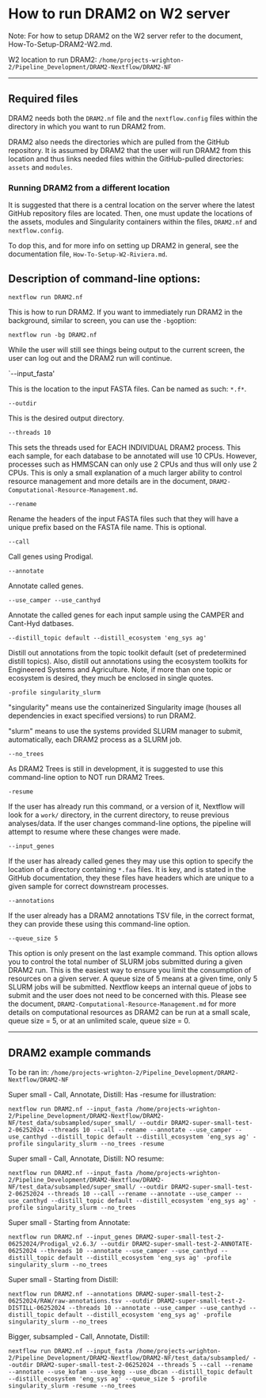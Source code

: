 
# How to run DRAM2 on W2 server

Note: For how to setup DRAM2 on the W2 server refer to the document, How-To-Setup-DRAM2-W2.md.

W2 location to run DRAM2:
`/home/projects-wrighton-2/Pipeline_Development/DRAM2-Nextflow/DRAM2-NF`

-------

## Required files
DRAM2 needs both the `DRAM2.nf` file and the `nextflow.config` files within the directory in which you want to run DRAM2 from. 

DRAM2 also needs the directories which are pulled from the GitHub repository. It is assumed by DRAM2 that the user will run DRAM2 from this location and thus links needed files within the GitHub-pulled directories: `assets` and `modules`.

### Running DRAM2 from a different location

It is suggested that there is a central location on the server where the latest GitHub repository files are located. Then, one must update the locations of the assets, modules and Singularity containers within the files, `DRAM2.nf` and `nextflow.config`.

To dop this, and for more info on setting up DRAM2 in general, see the documentation file, `How-To-Setup-W2-Riviera.md`.

## Description of command-line options:

`nextflow run DRAM2.nf`

This is how to run DRAM2. If you want to immediately run DRAM2 in the background, similar to screen, you can use the `-bg`option:

`nextflow run -bg DRAM2.nf`

While the user will still see things being output to the current screen, the user can log out and the DRAM2 run will continue.

`--input_fasta' 

This is the location to the input FASTA files. Can be named as such: `*.f*`.

`--outdir` 

This is the desired output directory.

`--threads 10`

This sets the threads used for EACH INDIVIDUAL DRAM2 process. This each sample, for each database to be annotated will use 10 CPUs. However, processes such as HMMSCAN can only use 2 CPUs and thus will only use 2 CPUs. This is only a small explanation of a much larger ability to control resource management and more details are in the document, `DRAM2-Computational-Resource-Management.md`. 

`--rename`

Rename the headers of the input FASTA files such that they will have a unique prefix based on the FASTA file name. This is optional.

`--call`

Call genes using Prodigal.

`--annotate`

Annotate called genes.

`--use_camper --use_canthyd`

Annotate the called genes for each input sample using the CAMPER and Cant-Hyd datbases.

`--distill_topic default --distill_ecosystem 'eng_sys ag'`

Distill out annotations from the topic toolkit default (set of predetermined distill topics). Also, distill out annotations using the ecosystem toolkits for Engineered Systems and Agriculture. Note, if more than one topic or ecosystem is desired, they much be enclosed in single quotes.

`-profile singularity_slurm`

"singularity" means use the containerized Singularity image (houses all dependencies in exact specified versions) to run DRAM2. 

"slurm" means to use the systems provided SLURM manager to submit, automatically, each DRAM2 process as a SLURM job.

`--no_trees` 

As DRAM2 Trees is still in development, it is suggested to use this command-line option to NOT run DRAM2 Trees.

`-resume`

If the user has already run this command, or a version of it, Nextflow will look for a `work/` directory, in the current directory, to reuse previous analyses/data. If the user changes command-line options, the pipeline will attempt to resume where these changes were made.

`--input_genes`

If the user has already called genes they may use this option to specify the location of a directory containing `*.faa` files. It is key, and is stated in the GitHub documentation, they these files have headers which are unique to a given sample for correct downstream processes.

`--annotations`

If the user already has a DRAM2 annotations TSV file, in the correct format, they can provide these using this command-line option. 

`--queue_size 5`

This option is only present on the last example command. This option allows you to control the total number of SLURM jobs submitted during a given DRAM2 run. This is the easiest way to ensure you limit the consumption of resources on a given server. A queue size of 5 means at a given time, only 5 SLURM jobs will be submitted. Nextflow keeps an internal queue of jobs to submit and the user does not need to be concerned with this. Please see the document, `DRAM2-Computational-Resource-Management.md` for more details on computational resources as DRAM2 can be run at a small scale, queue size = 5, or at an unlimited scale, queue size = 0.


-------

## DRAM2 example commands

To be ran in:
`/home/projects-wrighton-2/Pipeline_Development/DRAM2-Nextflow/DRAM2-NF`

Super small - Call, Annotate, Distill:
Has -resume for illustration:
```
nextflow run DRAM2.nf --input_fasta /home/projects-wrighton-2/Pipeline_Development/DRAM2-Nextflow/DRAM2-NF/test_data/subsampled/super_small/ --outdir DRAM2-super-small-test-2-06252024 --threads 10 --call --rename --annotate --use_camper --use_canthyd --distill_topic default --distill_ecosystem 'eng_sys ag' -profile singularity_slurm --no_trees -resume
```


Super small - Call, Annotate, Distill:
NO resume:
```
nextflow run DRAM2.nf --input_fasta /home/projects-wrighton-2/Pipeline_Development/DRAM2-Nextflow/DRAM2-NF/test_data/subsampled/super_small/ --outdir DRAM2-super-small-test-2-06252024 --threads 10 --call --rename --annotate --use_camper --use_canthyd --distill_topic default --distill_ecosystem 'eng_sys ag' -profile singularity_slurm --no_trees
```


Super small - Starting from Annotate:
```
nextflow run DRAM2.nf --input_genes DRAM2-super-small-test-2-06252024/Prodigal_v2.6.3/ --outdir DRAM2-super-small-test-2-ANNOTATE-06252024 --threads 10 --annotate --use_camper --use_canthyd --distill_topic default --distill_ecosystem 'eng_sys ag' -profile singularity_slurm --no_trees 
```


Super small - Starting from Distill:
```
nextflow run DRAM2.nf --annotations DRAM2-super-small-test-2-06252024/RAW/raw-annotations.tsv --outdir DRAM2-super-small-test-2-DISTILL-06252024 --threads 10 --annotate --use_camper --use_canthyd --distill_topic default --distill_ecosystem 'eng_sys ag' -profile singularity_slurm --no_trees 
```


Bigger, subsampled - Call, Annotate, Distill:
```
nextflow run DRAM2.nf --input_fasta /home/projects-wrighton-2/Pipeline_Development/DRAM2-Nextflow/DRAM2-NF/test_data/subsampled/ --outdir DRAM2-super-small-test-2-06252024 --threads 5 --call --rename --annotate --use_kofam --use_kegg --use_dbcan --distill_topic default --distill_ecosystem 'eng_sys ag' --queue_size 5 -profile singularity_slurm -resume --no_trees
```


